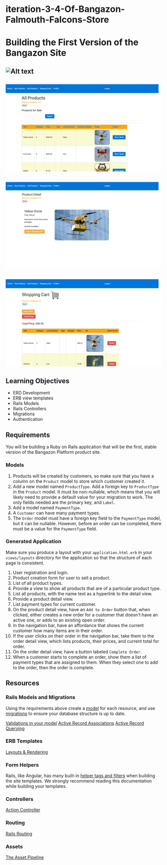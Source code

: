# iteration-3-4-Of-Bangazon-Falmouth-Falcons-Store
# Building the First Version of the Bangazon Site

![Alt text](bang1.png?raw=true "Title")
----------------------------------------
![Alt text](bang4.png?raw=true "Title")
----------------------------------------
![Alt text](bang2.png?raw=true "Title")
----------------------------------------
![Alt text](bang3.png?raw=true "Title")
----------------------------------------

## Learning Objectives

* ERD Development
* ERB view templates
* Rails Models
* Rails Controllers
* Migrations
* Authentication

## Requirements

You will be building a Ruby on Rails application that will be the first, stable version of the Bangazon Platform product site.

### Models

1. Products will be created by customers, so make sure that you have a column on the `Product` model to store which customer created it.
1. Add a new model named `ProductType`. Add a foreign key to `ProductType` in the `Product` model. It must be non-nullable, which means that you will likely need to provide a default value for your migration to work. The only fields needed are the primary key, and `Label`.
1. Add a model named `PaymentType`.
1. A `Customer` can have many payment types.
1. The `Order` model must have a foreign key field to the `PaymentType` model, but it can be nullable. However, before an order can be completed, there must be a value for the `PaymentType` field.

### Generated Application

Make sure you produce a layout with your `application.html.erb` in your `views/layouts` directory for the application so that the structure of each page is consistent.

1. User registration and login.
1. Product creation form for user to sell a product.
1. List of all product types.
1. Provide a view to show all products that are of a particular product type.
1. List all products, with the name text as a hyperlink to the detail view.
1. Provide a product detail view.
1. List payment types for current customer.
1. On the product detail view, have an `Add to Order` button that, when clicked, either creates a new order for a customer that doesn't have an active one, or adds to an existing open order.
1. In the navigation bar, have an affordance that shows the current customer how many items are in their order.
1. If the user clicks on their order in the navigation bar, take them to the order detail view, which lists products, their prices, and current total for order.
1. On the order detail view, have a button labeled `Complete Order`.
1. When a customer starts to complete an order, show them a list of payment types that are assigned to them. When they select one to add to the order, then the order is complete.

## Resources

### Rails Models and Migrations

Using the requirements above create a [model](http://guides.rubyonrails.org/active_record_basics.html) for each resource, and use [migrations](http://guides.rubyonrails.org/active_record_migrations.html) to ensure your database structure is up to date.

[Validations in your model](http://guides.rubyonrails.org/active_record_validations.html)
[Active Record Associations](http://guides.rubyonrails.org/association_basics.html)
[Active Record Querying](http://guides.rubyonrails.org/active_record_querying.html)

### ERB Templates

[Layouts & Rendering](http://guides.rubyonrails.org/layouts_and_rendering.html)

### Form Helpers

Rails, like Angular, has many built-in [helper tags and filters](http://guides.rubyonrails.org/form_helpers.html) when building the site templates. We strongly recommend reading this documentation while building your templates.

### Controllers

[Action Controller](http://guides.rubyonrails.org/action_controller_overview.html)

### Routing

[Rails Routing](http://guides.rubyonrails.org/routing.html)

### Assets

[The Asset Pipeline](http://guides.rubyonrails.org/asset_pipeline.html)